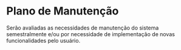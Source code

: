 # Plano de Manutenção

Serão avaliadas as necessidades de manutenção do sistema semestralmente e/ou por necessidade de implementação de novas funcionalidades pelo usuário.

